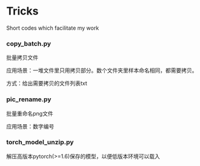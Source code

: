 # Tricks

Short codes which facilitate my work



### copy_batch.py

批量拷贝文件

应用场景：一堆文件里只用拷贝部分。数个文件夹里样本命名相同，都需要拷贝。

方式：给出需要拷贝的文件列表txt



### pic_rename.py

批量重命名png文件

应用场景：数字编号



### torch_model_unzip.py

解压高版本pytorch(>=1.6)保存的模型，以便低版本环境可以载入
